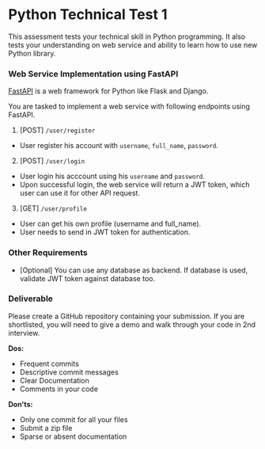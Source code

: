 # Python Technical Test 1

This assessment tests your technical skill in Python programming. It also tests your understanding on web service and ability to learn how to use new Python library.

### Web Service Implementation using FastAPI

[FastAPI](https://fastapi.tiangolo.com/) is a web framework for Python like Flask and Django. 

You are tasked to implement a web service with following endpoints using FastAPI.

1. [POST] `/user/register`
  - User register his account with `username`, `full_name`, `password`.

2. [POST] `/user/login`
  - User login his acccount using his `username` and `password`.
  - Upon successful login, the web service will return a JWT token, which user can use it for other API request.  

3. [GET] `/user/profile`
  - User can get his own profile (username and full_name).
  - User needs to send in JWT token for authentication.

### Other Requirements

- [Optional] You can use any database as backend. If database is used, validate JWT token against database too.

### Deliverable

Please create a GitHub repository containing your submission. If you are shortlisted, you will need to give a demo and walk through your code in 2nd interview.

**Dos:**

- Frequent commits
- Descriptive commit messages
- Clear Documentation
- Comments in your code

**Don'ts:**

- Only one commit for all your files
- Submit a zip file
- Sparse or absent documentation
